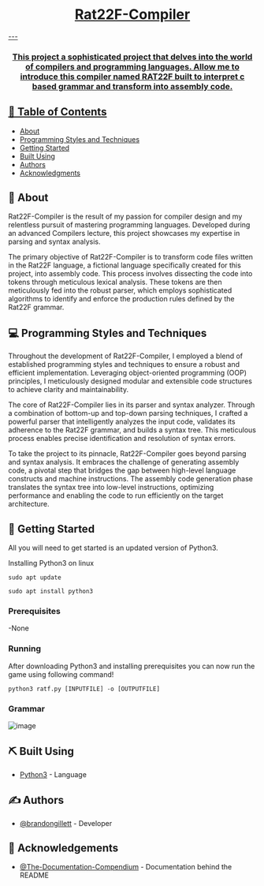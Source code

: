 <p align="center">
  <a href="" rel="noopener">
</p>

<h1 align="center">Rat22F-Compiler</h1>
---
<h3 align="center">
  This project a sophisticated project that delves into the world of compilers and programming languages. Allow me to introduce this compiler named RAT22F built to interpret c based grammar and transform into assembly code.
  </p>
  </h3>
  
## 📝 Table of Contents
- [About](#about)
- [Programming Styles and Techniques](#techniques)
- [Getting Started](#getting_started)
- [Built Using](#built_using)
- [Authors](#authors)
- [Acknowledgments](#acknowledgement)

## 🧐 About <a name = "about"></a>
Rat22F-Compiler is the result of my passion for compiler design and my relentless pursuit of mastering programming languages. Developed during an advanced Compilers lecture, this project showcases my expertise in parsing and syntax analysis.

The primary objective of Rat22F-Compiler is to transform code files written in the Rat22F language, a fictional language specifically created for this project, into assembly code. This process involves dissecting the code into tokens through meticulous lexical analysis. These tokens are then meticulously fed into the robust parser, which employs sophisticated algorithms to identify and enforce the production rules defined by the Rat22F grammar.
## 💻 Programming Styles and Techniques <a name = "#techniques"></a>
Throughout the development of Rat22F-Compiler, I employed a blend of established programming styles and techniques to ensure a robust and efficient implementation. Leveraging object-oriented programming (OOP) principles, I meticulously designed modular and extensible code structures to achieve clarity and maintainability.

The core of Rat22F-Compiler lies in its parser and syntax analyzer. Through a combination of bottom-up and top-down parsing techniques, I crafted a powerful parser that intelligently analyzes the input code, validates its adherence to the Rat22F grammar, and builds a syntax tree. This meticulous process enables precise identification and resolution of syntax errors.

To take the project to its pinnacle, Rat22F-Compiler goes beyond parsing and syntax analysis. It embraces the challenge of generating assembly code, a pivotal step that bridges the gap between high-level language constructs and machine instructions. The assembly code generation phase translates the syntax tree into low-level instructions, optimizing performance and enabling the code to run efficiently on the target architecture.
## 🏁 Getting Started <a name = "getting_started"></a>
All you will need to get started is an updated version of Python3.

Installing Python3 on linux

```
sudo apt update

sudo apt install python3
```

### Prerequisites
-None

### Running
After downloading Python3 and installing prerequisites you can now run the game using following command!
```
python3 ratf.py [INPUTFILE] -o [OUTPUTFILE]
```
### Grammar 

![image](https://user-images.githubusercontent.com/82180479/208269680-f2803b52-c9e4-400a-be38-dedb66303e0c.png)


## ⛏️ Built Using <a name = "built_using"></a>
- [Python3](https://www.python.org/) - Language

## ✍️ Authors <a name = "authors"></a>
- [@brandongillett](https://github.com/brandongillett) - Developer

## 🎉 Acknowledgements <a name = "acknowledgement"></a>
- [@The-Documentation-Compendium](https://github.com/kylelobo/The-Documentation-Compendium) - Documentation behind the README
